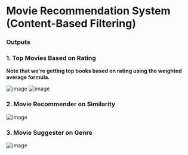 # Movie Recommendation System (Content-Based Filtering)

### Outputs
### 1. Top Movies Based on Rating
**Note that we're getting top books based on rating using the weighted average formula.**

![image](https://github.com/user-attachments/assets/8c100b73-896f-45c9-bcf1-5709d999e587)
![image](https://github.com/user-attachments/assets/fa7b55e0-54d3-43e9-ae86-b5c8cdc3dcb0)


### 2. Movie Recommender on Similarity
![image](https://github.com/user-attachments/assets/0a1008a9-02f8-4637-a1d2-7b3684a4fb44)


### 3. Movie Suggester on Genre
![image](https://github.com/user-attachments/assets/9669b901-16a6-482c-989a-6caa53618a23)

  

